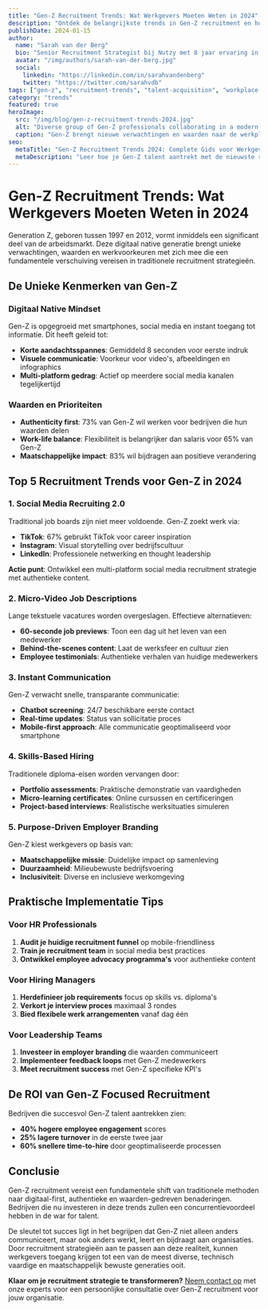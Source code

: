```yaml
---
title: "Gen-Z Recruitment Trends: Wat Werkgevers Moeten Weten in 2024"
description: "Ontdek de belangrijkste trends in Gen-Z recruitment en hoe je als werkgever succesvol talent uit deze generatie kunt aantrekken en behouden."
publishDate: 2024-01-15
author:
  name: "Sarah van der Berg"
  bio: "Senior Recruitment Strategist bij Nutzy met 8 jaar ervaring in Gen-Z talent acquisition"
  avatar: "/img/authors/sarah-van-der-berg.jpg"
  social:
    linkedin: "https://linkedin.com/in/sarahvandenberg"
    twitter: "https://twitter.com/sarahvdb"
tags: ["gen-z", "recruitment-trends", "talent-acquisition", "workplace-culture", "social-media"]
category: "trends"
featured: true
heroImage:
  src: "/img/blog/gen-z-recruitment-trends-2024.jpg"
  alt: "Diverse group of Gen-Z professionals collaborating in a modern workspace"
  caption: "Gen-Z brengt nieuwe verwachtingen en waarden naar de werkplek"
seo:
  metaTitle: "Gen-Z Recruitment Trends 2024: Complete Gids voor Werkgevers"
  metaDescription: "Leer hoe je Gen-Z talent aantrekt met de nieuwste recruitment trends. Van social media recruiting tot authentieke employer branding."
---
```


# Gen-Z Recruitment Trends: Wat Werkgevers Moeten Weten in 2024

Generation Z, geboren tussen 1997 en 2012, vormt inmiddels een significant deel van de arbeidsmarkt. Deze digitaal native generatie brengt unieke verwachtingen, waarden en werkvoorkeuren met zich mee die een fundamentele verschuiving vereisen in traditionele recruitment strategieën.

## De Unieke Kenmerken van Gen-Z

### Digitaal Native Mindset
Gen-Z is opgegroeid met smartphones, social media en instant toegang tot informatie. Dit heeft geleid tot:

- **Korte aandachtsspannes**: Gemiddeld 8 seconden voor eerste indruk
- **Visuele communicatie**: Voorkeur voor video's, afbeeldingen en infographics
- **Multi-platform gedrag**: Actief op meerdere social media kanalen tegelijkertijd

### Waarden en Prioriteiten
- **Authenticity first**: 73% van Gen-Z wil werken voor bedrijven die hun waarden delen
- **Work-life balance**: Flexibiliteit is belangrijker dan salaris voor 65% van Gen-Z
- **Maatschappelijke impact**: 83% wil bijdragen aan positieve verandering

## Top 5 Recruitment Trends voor Gen-Z in 2024

### 1. Social Media Recruiting 2.0
Traditional job boards zijn niet meer voldoende. Gen-Z zoekt werk via:

- **TikTok**: 67% gebruikt TikTok voor career inspiration
- **Instagram**: Visual storytelling over bedrijfscultuur
- **LinkedIn**: Professionele netwerking en thought leadership

**Actie punt**: Ontwikkel een multi-platform social media recruitment strategie met authentieke content.

### 2. Micro-Video Job Descriptions
Lange tekstuele vacatures worden overgeslagen. Effectieve alternatieven:

- **60-seconde job previews**: Toon een dag uit het leven van een medewerker
- **Behind-the-scenes content**: Laat de werksfeer en cultuur zien
- **Employee testimonials**: Authentieke verhalen van huidige medewerkers

### 3. Instant Communication
Gen-Z verwacht snelle, transparante communicatie:

- **Chatbot screening**: 24/7 beschikbare eerste contact
- **Real-time updates**: Status van sollicitatie proces
- **Mobile-first approach**: Alle communicatie geoptimaliseerd voor smartphone

### 4. Skills-Based Hiring
Traditionele diploma-eisen worden vervangen door:

- **Portfolio assessments**: Praktische demonstratie van vaardigheden
- **Micro-learning certificates**: Online cursussen en certificeringen
- **Project-based interviews**: Realistische werksituaties simuleren

### 5. Purpose-Driven Employer Branding
Gen-Z kiest werkgevers op basis van:

- **Maatschappelijke missie**: Duidelijke impact op samenleving
- **Duurzaamheid**: Milieubewuste bedrijfsvoering
- **Inclusiviteit**: Diverse en inclusieve werkomgeving

## Praktische Implementatie Tips

### Voor HR Professionals
1. **Audit je huidige recruitment funnel** op mobile-friendliness
2. **Train je recruitment team** in social media best practices
3. **Ontwikkel employee advocacy programma's** voor authentieke content

### Voor Hiring Managers
1. **Herdefinieer job requirements** focus op skills vs. diploma's
2. **Verkort je interview proces** maximaal 3 rondes
3. **Bied flexibele werk arrangementen** vanaf dag één

### Voor Leadership Teams
1. **Investeer in employer branding** die waarden communiceert
2. **Implementeer feedback loops** met Gen-Z medewerkers
3. **Meet recruitment success** met Gen-Z specifieke KPI's

## De ROI van Gen-Z Focused Recruitment

Bedrijven die succesvol Gen-Z talent aantrekken zien:

- **40% hogere employee engagement** scores
- **25% lagere turnover** in de eerste twee jaar
- **60% snellere time-to-hire** door geoptimaliseerde processen

## Conclusie

Gen-Z recruitment vereist een fundamentele shift van traditionele methoden naar digitaal-first, authentieke en waarden-gedreven benaderingen. Bedrijven die nu investeren in deze trends zullen een concurrentievoordeel hebben in de war for talent.

De sleutel tot succes ligt in het begrijpen dat Gen-Z niet alleen anders communiceert, maar ook anders werkt, leert en bijdraagt aan organisaties. Door recruitment strategieën aan te passen aan deze realiteit, kunnen werkgevers toegang krijgen tot een van de meest diverse, technisch vaardige en maatschappelijk bewuste generaties ooit.

**Klaar om je recruitment strategie te transformeren?** [Neem contact op](/contact) met onze experts voor een persoonlijke consultatie over Gen-Z recruitment voor jouw organisatie.
